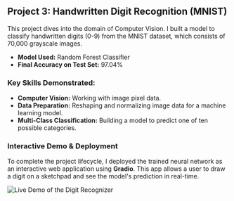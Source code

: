 ## Project 3: Handwritten Digit Recognition (MNIST)

This project dives into the domain of Computer Vision. I built a model to classify handwritten digits (0-9) from the MNIST dataset, which consists of 70,000 grayscale images.

* **Model Used:** Random Forest Classifier
* **Final Accuracy on Test Set:** 97.04%

### Key Skills Demonstrated:
* **Computer Vision:** Working with image pixel data.
* **Data Preparation:** Reshaping and normalizing image data for a machine learning model.
* **Multi-Class Classification:** Building a model to predict one of ten possible categories.

### Interactive Demo & Deployment
To complete the project lifecycle, I deployed the trained neural network as an interactive web application using **Gradio**. This app allows a user to draw a digit on a sketchpad and see the model's prediction in real-time.

![Live Demo of the Digit Recognizer](link_to_your_gif.gif)
